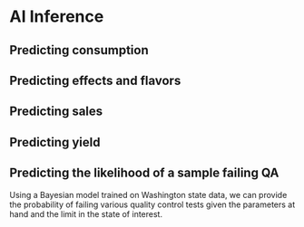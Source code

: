 # AI Inference

## Predicting consumption

## Predicting effects and flavors

## Predicting sales

## Predicting yield

## Predicting the likelihood of a sample failing QA

Using a Bayesian model trained on Washington state data, we can provide the probability of failing various quality control tests given the parameters at hand and the limit in the state of interest.

